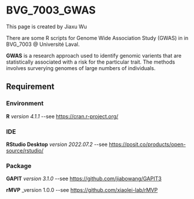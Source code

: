 # BVG_7003_GWAS

This page is created by Jiaxu Wu

There are some R scripts for Genome Wide Association Study (GWAS) in in BVG_7003 @ Université Laval.

**GWAS** is a research approach used to identify genomic varients that are statistically associated with a risk for the particular trait. The methods involves surverying genomes of large numbers of individuals. 


## Requirement

### Environment

**R** _version 4.1.1_ --see https://cran.r-project.org/

### IDE 

**RStudio Desktop** _version 2022.07.2_ --see https://posit.co/products/open-source/rstudio/

### Package

**GAPIT** _version 3.1.0_ --see https://github.com/jiabowang/GAPIT3

**rMVP** _version 1.0.0 --see https://github.com/xiaolei-lab/rMVP

